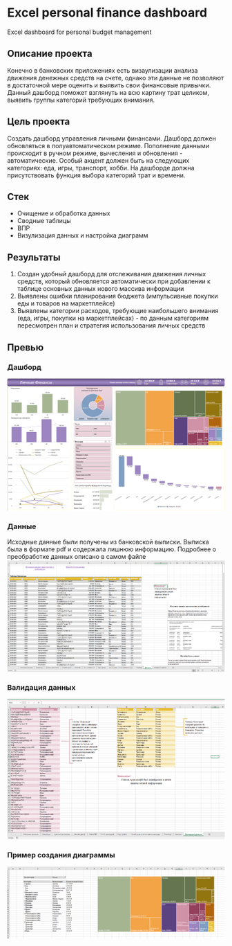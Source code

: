 # Excel personal finance dashboard
Excel dashboard for personal budget management

## Описание проекта
Конечно в банковских приложениях есть визаулизации анализа движения денежных средств на счете, однако эти данные не позволяют в достаточной мере оценить и выявить свои финансовые привычки. Данный дашборд поможет взглянуть на всю картину трат целиком, выявить группы категорий требующих внимания.

## Цель проекта
Создать дашборд управления личными финансами. Дашборд должен обновляться в полуавтоматическом режиме. Пополнение данными происходит в ручном режиме, вычесления и обновления - автоматические. Особый акцент должен быть на следующих категориях: еда, игры, транспорт, хобби. На дашборде должна присутствовать функция выбора категорий трат и времени.

## Стек
- Очищение и обработка данных
- Сводные таблицы
- ВПР
- Визулизация данных и настройка диаграмм

## Результаты
1. Создан удобный дашборд для отслеживания движения личных средств, который обновляется автоматически при добавлении к таблице основных данных нового массива информации
2. Выявлены ошибки планирования бюджета (импульсивные покупки еды и товаров на маркетплейсе)
3. Выявлены категории расходов, требующие наибольшего внимания (еда, игры, покупки на маркетплейсах) - по данным категориям пересмотрен план и стратегия использования личных средств

## Превью
### Дашборд
![alt text](https://github.com/jmaynard-n/excel-personal_finance-dashboard/blob/main/previews/dashboard%20preview.png?raw=true)

### Данные
Исходные данные были получены из банковской выписки. Выписка была в формате pdf и содержала лишнюю информацию. Подробнее о преобработке данных описано в самом файле
![alt text](https://github.com/jmaynard-n/excel-personal_finance-dashboard/blob/main/previews/data.png?raw=true)

### Валидация данных
![alt text](https://github.com/jmaynard-n/excel-personal_finance-dashboard/blob/main/previews/data_validation.png?raw=true)

### Пример создания диаграммы
![alt text](https://github.com/jmaynard-n/excel-personal_finance-dashboard/blob/main/previews/treemap_preview.png?raw=true)
